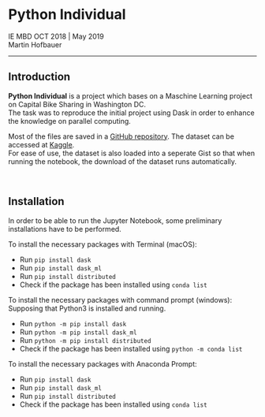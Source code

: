 
# Python Individual

IE MBD OCT 2018 | May 2019  
Martin Hofbauer

***

## Introduction
**Python Individual** is a project which bases on a Maschine Learning project on Capital Bike Sharing in Washington DC.  
The task was to reproduce the initial project using Dask in order to enhance the knowledge on parallel computing. 

Most of the files are saved in a [GitHub repository](https://github.com/Hofi45/ie-python-individual). The dataset can be accessed at [Kaggle](https://www.kaggle.com/marklvl/bike-sharing-dataset).  
For ease of use, the dataset is also loaded into a seperate Gist so that when running the notebook, the download of the dataset runs automatically.

&nbsp;  

## Installation

In order to be able to run the Jupyter Notebook, some preliminary installations have to be performed.

To install the necessary packages with Terminal (macOS):
* Run `pip install dask`
* Run `pip install dask_ml`
* Run `pip install distributed`  
* Check if the package has been installed using `conda list`  

To install the necessary packages with command prompt (windows):  
Supposing that Python3 is installed and running.
* Run `python -m pip install dask`
* Run `python -m pip install dask_ml`
* Run `python -m pip install distributed`
* Check if the package has been installed using `python -m conda list`

To install the necessary packages with Anaconda Prompt:
* Run `pip install dask`
* Run `pip install dask_ml`
* Run `pip install distributed`  
* Check if the package has been installed using `conda list`
&nbsp;
